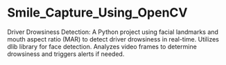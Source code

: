 # Smile_Capture_Using_OpenCV
Driver Drowsiness Detection: A Python project using facial landmarks and mouth aspect ratio (MAR) to detect driver drowsiness in real-time. Utilizes dlib library for face detection. Analyzes video frames to determine drowsiness and triggers alerts if needed.
